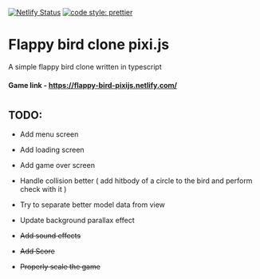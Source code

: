 [![Netlify Status](https://api.netlify.com/api/v1/badges/bd715853-3e7e-4d28-b333-bd60a28db017/deploy-status)](https://app.netlify.com/sites/flappy-bird-pixijs/deploys) [![code style: prettier](https://img.shields.io/badge/code_style-prettier-ff69b4.svg?style=flat-square)](https://github.com/prettier/prettier)

# Flappy bird clone pixi.js

A simple flappy bird clone written in typescript

#### Game link - https://flappy-bird-pixijs.netlify.com/

#

## TODO:

-   Add menu screen

-   Add loading screen

-   Add game over screen

-   Handle collision better ( add hitbody of a circle to the bird and perform check with it ) 

-   Try to separate better model data from view

-   Update background parallax effect  

-   ~~Add sound effects~~

-   ~~Add Score~~

-   ~~Properly scale the game~~

